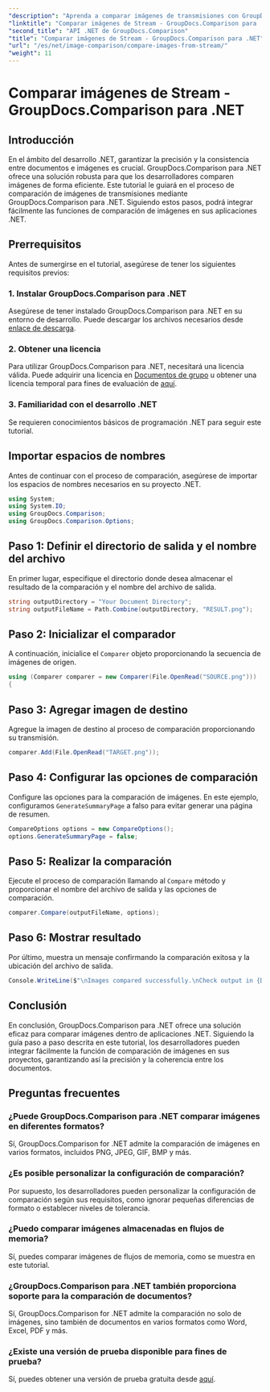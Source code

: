 ```yaml
---
"description": "Aprenda a comparar imágenes de transmisiones con GroupDocs.Comparison para .NET. Guía paso a paso para una integración fluida en aplicaciones .NET."
"linktitle": "Comparar imágenes de Stream - GroupDocs.Comparison para .NET"
"second_title": "API .NET de GroupDocs.Comparison"
"title": "Comparar imágenes de Stream - GroupDocs.Comparison para .NET"
"url": "/es/net/image-comparison/compare-images-from-stream/"
"weight": 11
---
```


# Comparar imágenes de Stream - GroupDocs.Comparison para .NET

## Introducción
En el ámbito del desarrollo .NET, garantizar la precisión y la consistencia entre documentos e imágenes es crucial. GroupDocs.Comparison para .NET ofrece una solución robusta para que los desarrolladores comparen imágenes de forma eficiente. Este tutorial le guiará en el proceso de comparación de imágenes de transmisiones mediante GroupDocs.Comparison para .NET. Siguiendo estos pasos, podrá integrar fácilmente las funciones de comparación de imágenes en sus aplicaciones .NET.
## Prerrequisitos
Antes de sumergirse en el tutorial, asegúrese de tener los siguientes requisitos previos:
### 1. Instalar GroupDocs.Comparison para .NET
Asegúrese de tener instalado GroupDocs.Comparison para .NET en su entorno de desarrollo. Puede descargar los archivos necesarios desde [enlace de descarga](https://releases.groupdocs.com/comparison/net/).
### 2. Obtener una licencia
Para utilizar GroupDocs.Comparison para .NET, necesitará una licencia válida. Puede adquirir una licencia en [Documentos de grupo](https://purchase.groupdocs.com/buy) u obtener una licencia temporal para fines de evaluación de [aquí](https://purchase.groupdocs.com/temporary-license/).
### 3. Familiaridad con el desarrollo .NET
Se requieren conocimientos básicos de programación .NET para seguir este tutorial.

## Importar espacios de nombres
Antes de continuar con el proceso de comparación, asegúrese de importar los espacios de nombres necesarios en su proyecto .NET. 
```csharp
using System;
using System.IO;
using GroupDocs.Comparison;
using GroupDocs.Comparison.Options;
```
## Paso 1: Definir el directorio de salida y el nombre del archivo
En primer lugar, especifique el directorio donde desea almacenar el resultado de la comparación y el nombre del archivo de salida.
```csharp
string outputDirectory = "Your Document Directory";
string outputFileName = Path.Combine(outputDirectory, "RESULT.png");
```
## Paso 2: Inicializar el comparador
A continuación, inicialice el `Comparer` objeto proporcionando la secuencia de imágenes de origen.
```csharp
using (Comparer comparer = new Comparer(File.OpenRead("SOURCE.png")))
{
```
## Paso 3: Agregar imagen de destino
Agregue la imagen de destino al proceso de comparación proporcionando su transmisión.
```csharp
comparer.Add(File.OpenRead("TARGET.png"));
```
## Paso 4: Configurar las opciones de comparación
Configure las opciones para la comparación de imágenes. En este ejemplo, configuramos `GenerateSummaryPage` a falso para evitar generar una página de resumen.
```csharp
CompareOptions options = new CompareOptions();
options.GenerateSummaryPage = false;
```
## Paso 5: Realizar la comparación
Ejecute el proceso de comparación llamando al `Compare` método y proporcionar el nombre del archivo de salida y las opciones de comparación.
```csharp
comparer.Compare(outputFileName, options);
```
## Paso 6: Mostrar resultado
Por último, muestra un mensaje confirmando la comparación exitosa y la ubicación del archivo de salida.
```csharp
Console.WriteLine($"\nImages compared successfully.\nCheck output in {Directory.GetCurrentDirectory()}.");
```

## Conclusión
En conclusión, GroupDocs.Comparison para .NET ofrece una solución eficaz para comparar imágenes dentro de aplicaciones .NET. Siguiendo la guía paso a paso descrita en este tutorial, los desarrolladores pueden integrar fácilmente la función de comparación de imágenes en sus proyectos, garantizando así la precisión y la coherencia entre los documentos.
## Preguntas frecuentes
### ¿Puede GroupDocs.Comparison para .NET comparar imágenes en diferentes formatos?
Sí, GroupDocs.Comparison for .NET admite la comparación de imágenes en varios formatos, incluidos PNG, JPEG, GIF, BMP y más.
### ¿Es posible personalizar la configuración de comparación?
Por supuesto, los desarrolladores pueden personalizar la configuración de comparación según sus requisitos, como ignorar pequeñas diferencias de formato o establecer niveles de tolerancia.
### ¿Puedo comparar imágenes almacenadas en flujos de memoria?
Sí, puedes comparar imágenes de flujos de memoria, como se muestra en este tutorial.
### ¿GroupDocs.Comparison para .NET también proporciona soporte para la comparación de documentos?
Sí, GroupDocs.Comparison for .NET admite la comparación no solo de imágenes, sino también de documentos en varios formatos como Word, Excel, PDF y más.
### ¿Existe una versión de prueba disponible para fines de prueba?
Sí, puedes obtener una versión de prueba gratuita desde [aquí](https://releases.groupdocs.com/).